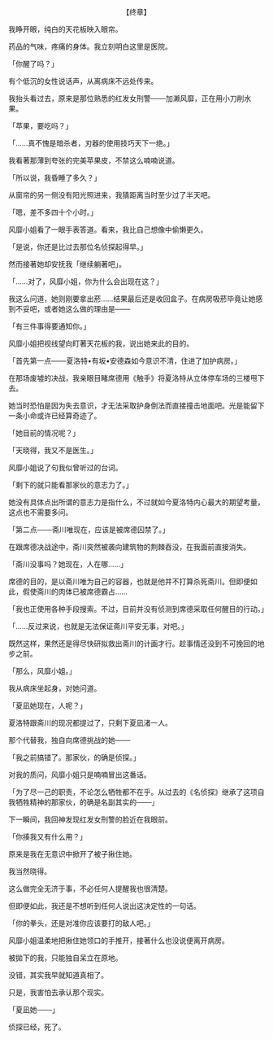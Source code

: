<p align="center">【终章】</p>

我睁开眼，纯白的天花板映入眼帘。

药品的气味，疼痛的身体。我立刻明白这里是医院。

「你醒了吗？」

有个低沉的女性说话声，从离病床不远处传来。

我抬头看过去，原来是那位熟悉的红发女刑警───加濑风靡，正在用小刀削水果。

「苹果，要吃吗？」

「……真不愧是暗杀者，刃器的使用技巧天下一绝。」

我看著那薄到夸张的完美苹果皮，不禁这么喃喃说道。

「所以说，我昏睡了多久？」

从窗帘的另一侧没有阳光照进来，我猜距离当时至少过了半天吧。

「嗯，差不多四十个小时。」

风靡小姐看了一眼手表答道。看来，我比自己想像中偷懒更久。

「是说，你还是比过去那位名侦探起得早。」

然而接著她却安抚我「继续躺著吧」。

「……对了，风靡小姐，你为什么会出现在这？」

我这么问道，她则刚要拿出菸……结果最后还是收回盒子。在病房吸菸毕竟让她感到不妥吧，或者她这么做的理由是───

「有三件事得要通知你。」

风靡小姐把视线望向盯著天花板的我，说出她来此的目的。

「首先第一点───夏洛特•有坂•安德森如今意识不清，住进了加护病房。」

在那场废墟的决战，我亲眼目睹席德用《触手》将夏洛特从立体停车场的三楼甩下去。

她当时恐怕是因为失去意识，才无法采取护身倒法而直接撞击地面吧。光是能留下一条小命或许已经算奇迹了。

「她目前的情况呢？」

「天晓得，我又不是医生。」

风靡小姐说了句我似曾听过的台词。

「剩下的就只能看那家伙的意志力了。」

她没有具体点出所谓的意志力是指什么，不过就如今夏洛特内心最大的期望考量，这点也不需要多问。

「第二点───斋川唯现在，应该是被席德囚禁了。」

在跟席德决战途中，斋川突然被袭向建筑物的荆棘吞没，在我面前直接消失。

「斋川没事吗？她现在，人在哪……」

席德的目的，是以斋川唯为自己的容器，也就是他并不打算杀死斋川。但即便如此，假使斋川的肉体已被席德霸占……

「我也正使用各种手段搜索。不过，目前并没有侦测到席德采取任何醒目的行动。」

「……反过来说，也就是无法保证斋川平安无事，对吧。」

既然这样，果然还是得尽快研拟救出斋川的计画才行。趁事情还没到不可挽回的地步之前。

「那么，风靡小姐。」

我从病床坐起身，对她问道。

「夏凪她现在，人呢？」

夏洛特跟斋川的现况都提过了，只剩下夏凪渚一人。

那个代替我，独自向席德挑战的她───

「我之前搞错了。那家伙，的确是侦探。」

对我的质问，风靡小姐只是喃喃冒出这番话。

「为了尽一己的职责，不论怎么牺牲都不在乎。从过去的《名侦探》继承了这项自我牺牲精神的那家伙，的确是名副其实的───」

下一瞬间，我回神发现红发女刑警的脸近在我眼前。

「你揍我又有什么用？」

原来是我在无意识中掀开了被子揪住她。

我当然晓得。

这么做完全无济于事，不必任何人提醒我也很清楚。

但即便如此，我还是不想听到任何人说出这决定性的一句话。

「你的拳头，还是对准你应该要打的敌人吧。」

风靡小姐温柔地把揪住她领口的手推开，接著什么也没说便离开病房。

被拋下的我，只能独自呆立在原地。

没错，其实我早就知道真相了。

只是，我害怕去承认那个现实。

「夏凪她───」

侦探已经，死了。

